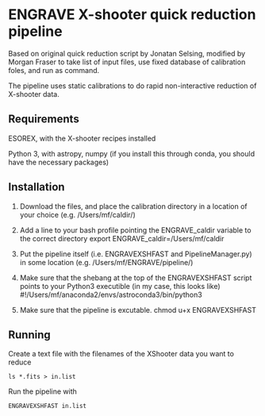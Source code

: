 # ENGRAVE X-shooter quick reduction pipeline

Based on original quick reduction script by Jonatan Selsing, modified by Morgan Fraser to take list of input files, use fixed database of calibration foles, and run as command.

The pipeline uses static calibrations to do rapid non-interactive reduction of X-shooter data.


## Requirements

ESOREX, with the X-shooter recipes installed

Python 3, with astropy, numpy (if you install this through conda, you should have the necessary packages)



## Installation

1. Download the files, and place the calibration directory in a location of your choice (e.g. /Users/mf/caldir/)

2. Add a line to your bash profile pointing the ENGRAVE_caldir variable to the correct directory
    export ENGRAVE_caldir=/Users/mf/caldir

3. Put the pipeline itself (i.e. ENGRAVEXSHFAST and PipelineManager.py) in some location (e.g. /Users/mf/ENGRAVE/pipeline/)

4. Make sure that the shebang at the top of the ENGRAVEXSHFAST script points to your Python3 executible (in my case, this looks like)
	#!/Users/mf/anaconda2/envs/astroconda3/bin/python3

5. Make sure that the pipeline is excutable.
	chmod u+x ENGRAVEXSHFAST



## Running

Create a text file with the filenames of the XShooter data you want to reduce

	ls *.fits > in.list

Run the pipeline with

	ENGRAVEXSHFAST in.list
